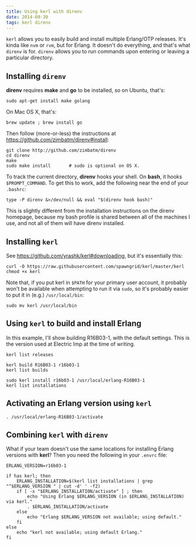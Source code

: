 ```yaml
---
title: Using kerl with direnv
date: 2014-09-30
tags: kerl direnv
---
```

`kerl` allows you to easily build and install multiple Erlang/OTP releases.
It's kinda like `nvm` or `rvm`, but for Erlang. It doesn't do everything, and
that's what `direnv` is for. `direnv` allows you to run commands upon entering
or leaving a particular directory.

## Installing `direnv`

**direnv** requires **make** and **go** to be installed, so on Ubuntu, that's:

    sudo apt-get install make golang

On Mac OS X, that's:

    brew update ; brew install go

Then follow (more-or-less) the instructions at
https://github.com/zimbatm/direnv#install:

    git clone http://github.com/zimbatm/direnv
    cd direnv
    make
    sudo make install       # sudo is optional on OS X.

To track the current directory, **direnv** hooks your shell. On **bash**, it
hooks `$PROMPT_COMMAND`. To get this to work, add the following near the end of
your `.bashrc`:

    type -P direnv &>/dev/null && eval "$(direnv hook bash)"

This is slightly different from the installation instructions on the direnv
homepage, because my bash profile is shared between all of the machines I use,
and not all of them will have direnv installed.

## Installing `kerl`

See https://github.com/yrashk/kerl#downloading, but it's essentially this:

    curl -O https://raw.githubusercontent.com/spawngrid/kerl/master/kerl
    chmod +x kerl

Note that, if you put kerl in `$PATH` for your primary user account, it
probably won't be available when attempting to run it via `sudo`, so it's
probably easier to put it in (e.g.) `/usr/local/bin`:

    sudo mv kerl /usr/local/bin

## Using `kerl` to build and install Erlang

In this example, I'll show building R16B03-1, with the default settings. This
is the version used at Electric Imp at the time of writing.

    kerl list releases

    kerl build R16B03-1 r16b03-1
    kerl list builds

    sudo kerl install r16b03-1 /usr/local/erlang-R16B03-1
    kerl list installations

## Activating an Erlang version using `kerl`

    . /usr/local/erlang-R16B03-1/activate

## Combining `kerl` with `direnv`

What if your team doesn't use the same locations for installing Erlang versions
with **kerl**? Then you need the following in your `.envrc` file:

    ERLANG_VERSION=r16b03-1

    if has kerl; then
        ERLANG_INSTALLATION=$(kerl list installations | grep "^$ERLANG_VERSION " | cut -d' ' -f2)
        if [ -x "$ERLANG_INSTALLATION/activate" ] ; then
            echo "Using Erlang $ERLANG_VERSION (in $ERLANG_INSTALLATION) via kerl."
            . $ERLANG_INSTALLATION/activate
        else
            echo "Erlang $ERLANG_VERSION not available; using default."
        fi
    else
        echo "kerl not available; using default Erlang."
    fi
